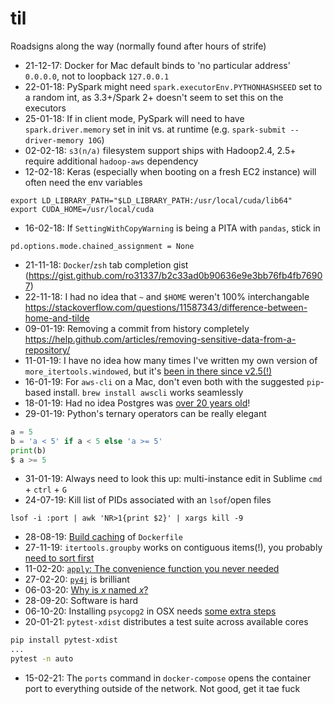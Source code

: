 # til

Roadsigns along the way (normally found after hours of strife)

* 21-12-17: Docker for Mac default binds to 'no particular address' `0.0.0.0`, not to loopback `127.0.0.1`
* 22-01-18: PySpark might need `spark.executorEnv.PYTHONHASHSEED` set to a random int, as 3.3+/Spark 2+ doesn't seem to set this on the executors
* 25-01-18: If in client mode, PySpark will need to have `spark.driver.memory` set in init vs. at runtime (e.g. `spark-submit --driver-memory 10G`)
* 02-02-18: `s3(n/a)` filesystem support ships with Hadoop2.4, 2.5+ require additional `hadoop-aws` dependency
* 12-02-18: Keras (especially when booting on a fresh EC2 instance) will often need the env variables 
```
export LD_LIBRARY_PATH="$LD_LIBRARY_PATH:/usr/local/cuda/lib64"
export CUDA_HOME=/usr/local/cuda
```
* 16-02-18: If `SettingWithCopyWarning` is being a PITA with `pandas`, stick in 
```
pd.options.mode.chained_assignment = None
```
* 21-11-18: `Docker`/`zsh` tab completion gist (https://gist.github.com/ro31337/b2c33ad0b90636e9e3bb76fb4fb76907)
* 22-11-18: I had no idea that `~` and `$HOME` weren't 100% interchangable https://stackoverflow.com/questions/11587343/difference-between-home-and-tilde
* 09-01-19: Removing a commit from history completely https://help.github.com/articles/removing-sensitive-data-from-a-repository/
* 11-01-19: I have no idea how many times I've written my own version of `more_itertools.windowed`, but it's [been in there since v2.5(!)](https://more-itertools.readthedocs.io/en/latest/api.html#windowing)
* 16-01-19: For `aws-cli` on a Mac, don't even both with the suggested `pip`-based install. `brew install awscli` works seamlessly
* 18-01-19: Had no idea Postgres was [over 20 years old](https://www.postgresql.org/docs/current/history.html)! 
* 29-01-19: Python's ternary operators can be really elegant
```python
a = 5
b = 'a < 5' if a < 5 else 'a >= 5'
print(b)
$ a >= 5
```
* 31-01-19: Always need to look this up: multi-instance edit in Sublime `cmd` + `ctrl` + `G`
* 24-07-19: Kill list of PIDs associated with an `lsof`/open files 
```
lsof -i :port | awk 'NR>1{print $2}' | xargs kill -9
```
* 28-08-19: [Build caching](https://medium.com/@aidobreen/using-docker-dont-forget-to-use-build-caching-6e2b4f43771e) of `Dockerfile`
* 27-11-19: `itertools.groupby` works on contiguous items(!), you probably [need to sort first](https://docs.python.org/3/library/itertools.html#itertools.groupby)
* 11-02-20: [`apply`: The convenience function you never needed](https://stackoverflow.com/a/54432584)
* 27-02-20: [`py4j`](https://www.py4j.org/) is brilliant 
* 06-03-20: [Why is _x_ named _x_?](https://wiki.debian.org/WhyTheName)
* 28-09-20: Software is hard
* 06-10-20: Installing `psycopg2` in OSX needs [some extra steps](https://blog.vince.id/installing-psycopg2-on-macos)
* 20-01-21: `pytest-xdist` distributes a test suite across available cores
```bash
pip install pytest-xdist
...
pytest -n auto
```
* 15-02-21: The `ports` command in `docker-compose` opens the container port to everything outside of the network. Not good, get it tae fuck
